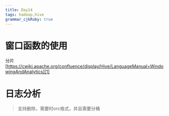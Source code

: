 ```yaml
---
title: Day14
tags: hadoop,hive
grammar_cjkRuby: true
---
```


# 窗口函数的使用
分片[https://cwiki.apache.org/confluence/display/Hive/LanguageManual+WindowingAndAnalytics][1]


# 日志分析

> 支持删除，需要时orc格式，并且需要分桶

  [1]: https://cwiki.apache.org/confluence/display/Hive/LanguageManual+WindowingAndAnalytics